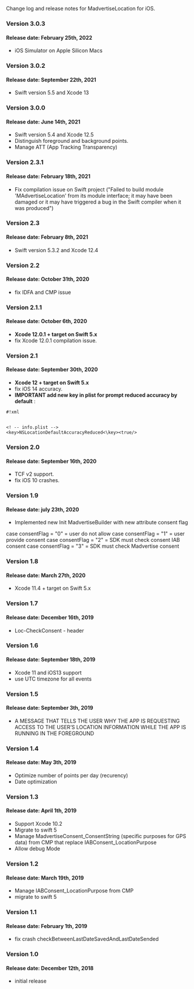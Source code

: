 Change log and release notes for MadvertiseLocation for iOS.

### Version 3.0.3
#### Release date: February 25th, 2022


* iOS Simulator on Apple Silicon Macs

### Version 3.0.2
#### Release date: September 22th, 2021

* Swift version 5.5 and Xcode 13

### Version 3.0.0
#### Release date: June 14th, 2021

* Swift version 5.4 and Xcode 12.5
* Distinguish foreground and background points.
* Manage ATT (App Tracking Transparency)

### Version 2.3.1
#### Release date: February 18th, 2021

* Fix compilation issue on Swift project ("Failed to build module 'MAdvertiseLocation' from its module interface; it may have been damaged or it may have triggered a bug in the Swift compiler when it was produced")

### Version 2.3
#### Release date: February 8th, 2021

* Swift version 5.3.2 and Xcode 12.4

### Version 2.2
#### Release date: October 31th, 2020

 - fix IDFA and CMP issue

### Version 2.1.1
#### Release date: October 6th, 2020
* **Xcode 12.0.1 + target on Swift 5.x**
* fix Xcode 12.0.1 compilation issue.

### Version 2.1
#### Release date: September 30th, 2020
* **Xcode 12 + target on Swift 5.x**
* fix iOS 14 accuracy.
* **IMPORTANT add new key in plist for prompt reduced accuracy by default** : 
```
#!xml


<! -- info.plist -->
<key>NSLocationDefaultAccuracyReduced<\key><true/>
```


### Version 2.0
#### Release date: September 16th, 2020
* TCF v2 support.
* fix iOS 10 crashes.

### Version 1.9
#### Release date: july 23th, 2020

 - Implemented  new Init MadvertiseBuilder with new attribute consent flag 

case consentFlag = "0" = user do not allow
case consentFlag = "1" = user provide consent
case consentFlag = "2" = SDK must check consent IAB consent
case consentFlag = "3" = SDK must check Madvertise consent



### Version 1.8
#### Release date: March 27th, 2020

 - Xcode 11.4 + target on Swift 5.x



### Version 1.7
#### Release date: December 16th, 2019

 - Loc-CheckConsent - header

### Version 1.6
#### Release date: September 18th, 2019

 - Xcode 11 and iOS13 support
 - use UTC timezone for all events

### Version 1.5
#### Release date: September 3th, 2019

 - A MESSAGE THAT TELLS THE USER WHY THE APP IS REQUESTING ACCESS TO THE USER’S LOCATION INFORMATION WHILE THE APP IS RUNNING IN THE FOREGROUND 

### Version 1.4
#### Release date: May 3th, 2019

 - Optimize number of points per day (recurency)
 - Date optimization

### Version 1.3
#### Release date: April 1th, 2019

 - Support Xcode 10.2
 - Migrate to swift 5
 - Manage MadvertiseConsent_ConsentString (specific purposes for GPS data) from CMP that replace IABConsent_LocationPurpose
 - Allow debug Mode

### Version 1.2
#### Release date: March 19th, 2019

 - Manage IABConsent_LocationPurpose from CMP
 - migrate to swift 5

### Version 1.1
#### Release date: February 1th, 2019

 - fix crash checkBetweenLastDateSavedAndLastDateSended

### Version 1.0
#### Release date: December 12th, 2018

 - initial release